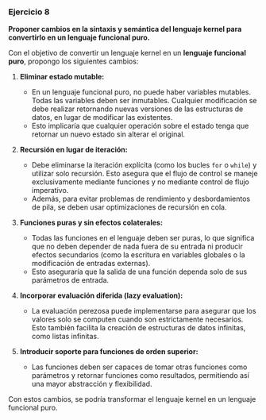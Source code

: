 ### Ejercicio 8
**Proponer cambios en la sintaxis y semántica del lenguaje kernel para convertirlo en un lenguaje funcional puro.**

Con el objetivo de convertir un lenguaje kernel en un **lenguaje funcional puro**, propongo los siguientes cambios:

1. **Eliminar estado mutable:**
   - En un lenguaje funcional puro, no puede haber variables mutables. Todas las variables deben ser inmutables. Cualquier modificación se debe realizar retornando nuevas versiones de las estructuras de datos, en lugar de modificar las existentes.
   - Esto implicaría que cualquier operación sobre el estado tenga que retornar un nuevo estado sin alterar el original.

2. **Recursión en lugar de iteración:**
   - Debe eliminarse la iteración explícita (como los bucles `for` o `while`) y utilizar solo recursión. Esto asegura que el flujo de control se maneje exclusivamente mediante funciones y no mediante control de flujo imperativo.
   - Además, para evitar problemas de rendimiento y desbordamientos de pila, se deben usar optimizaciones de recursión en cola.

3. **Funciones puras y sin efectos colaterales:**
   - Todas las funciones en el lenguaje deben ser puras, lo que significa que no deben depender de nada fuera de su entrada ni producir efectos secundarios (como la escritura en variables globales o la modificación de entradas externas).
   - Esto aseguraría que la salida de una función dependa solo de sus parámetros de entrada.

4. **Incorporar evaluación diferida (lazy evaluation):**
   - La evaluación perezosa puede implementarse para asegurar que los valores solo se computen cuando son estrictamente necesarios. Esto también facilita la creación de estructuras de datos infinitas, como listas infinitas.

5. **Introducir soporte para funciones de orden superior:**
   - Las funciones deben ser capaces de tomar otras funciones como parámetros y retornar funciones como resultados, permitiendo así una mayor abstracción y flexibilidad.

Con estos cambios, se podría transformar el lenguaje kernel en un lenguaje funcional puro.